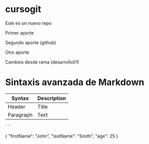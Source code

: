 # cursogit
Este es un nuevo repo



Primer aporte

Segundo aporte (github)

Otro aporte


Cambios desde rama (desarrollo01)

# Sintaxis avanzada de Markdown

| Syntax | Description |
| ----------- | ----------- |
| Header | Title |
| Paragraph | Text |


	```
{
  "firstName": "John",
  "lastName": "Smith",
  "age": 25
}
```
